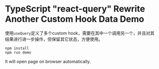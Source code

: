 TypeScript "react-query" Rewrite Another Custom Hook Data Demo
=================================

使用`useQuery`定义了多个custom hook，需要在其中一个调用另一个，并且对其结果进行进一步操作，但保留其它状态，方便使用。

```
npm install
npm run demo
```

It will open page on browser automatically.
